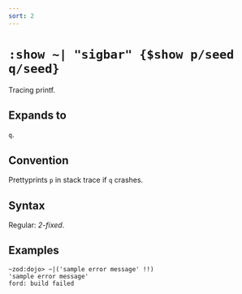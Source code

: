 ```yaml
---
sort: 2
---
```


# `:show ~| "sigbar" {$show p/seed q/seed}`

Tracing printf.

## Expands to

`q`.

## Convention

Prettyprints `p` in stack trace if `q` crashes.

## Syntax

Regular: *2-fixed*.

## Examples

```
~zod:dojo> ~|('sample error message' !!)
'sample error message'
ford: build failed
```
